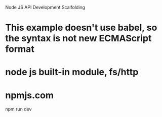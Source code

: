 Node JS API Development Scalfolding

# This example doesn't use babel, so the syntax is not new ECMAScript format

# node js built-in module, fs/http

# npmjs.com

npm run dev

